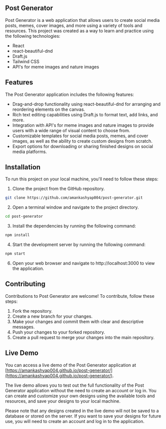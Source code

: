 ## Post Generator

Post Generator is a web application that allows users to create social media posts, memes, cover images, and more using a variety of tools and resources. This project was created as a way to learn and practice using the following technologies:

-  React
-  react-beautiful-dnd
-  Draft.js
-  Tailwind CSS
-  API's for meme images and nature images

## Features

The Post Generator application includes the following features:

-  Drag-and-drop functionality using react-beautiful-dnd for arranging and reordering elements on the canvas.
-  Rich text editing capabilities using Draft.js to format text, add links, and more.
-  Integration with API's for meme images and nature images to provide users with a wide range of visual content to choose from.
-  Customizable templates for social media posts, memes, and cover images, as well as the ability to create custom designs from scratch.
-  Export options for downloading or sharing finished designs on social media platforms.

## Installation

To run this project on your local machine, you'll need to follow these steps:

1. Clone the project from the GitHub repository.

```bash
git clone https://github.com/amankashyap004/post-generator.git
```

2. Open a terminal window and navigate to the project directory.

```bash
cd post-generator
```

3. Install the dependencies by running the following command:

```bash
npm install
```

4. Start the development server by running the following command:

```bash
npm start
```

6. Open your web browser and navigate to http://localhost:3000 to view the application.

## Contributing

Contributions to Post Generator are welcome! To contribute, follow these steps:

1. Fork the repository.
2. Create a new branch for your changes.
3. Make your changes and commit them with clear and descriptive messages.
4. Push your changes to your forked repository.
5. Create a pull request to merge your changes into the main repository.

## Live Demo

You can access a live demo of the Post Generator application at [https://amankashyap004.github.io/post-generator/](https://amankashyap004.github.io/post-generator/).

The live demo allows you to test out the full functionality of the Post Generator application without the need to create an account or log in. You can create and customize your own designs using the available tools and resources, and save your designs to your local machine.

Please note that any designs created in the live demo will not be saved to a database or stored on the server. If you want to save your designs for future use, you will need to create an account and log in to the application.
